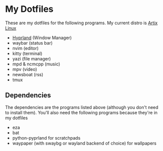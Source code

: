 # My Dotfiles

These are my dotfiles for the following programs. My current distro is [Artix Linux](https://www.artixlinux.org)

- [Hyprland](https://www.hyprland.org) (Window Manager)
- waybar (status bar)
- nvim (editor)
- kitty (terminal)
- yazi (file manager)
- mpd & ncmcpp (music)
- mpv (video)
- newsboat (rss)
- tmux

## Dependencies

The dependencies are the programs listed above (although you don't need to install them). You'll also need the following programs because they're in my dotfiles

- eza
- bat
- python-pyprland for scratchpads
- waypaper (with swaybg or wayland backend of choice) for wallpapers

